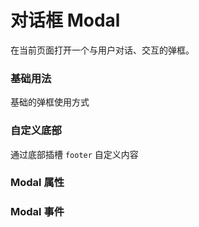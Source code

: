 <script setup lang="ts">
  import props from "../example/modal/props.ts";
  import events from "../example/modal/events.ts";
</script>

# 对话框 Modal
在当前页面打开一个与用户对话、交互的弹框。

### 基础用法
基础的弹框使用方式
<demo-block src="example/modal/basic" stack-blitz-name="modal-basic"></demo-block>

### 自定义底部
通过底部插槽 `footer` 自定义内容
<demo-block src="example/modal/footer" stack-blitz-name="modal-footer"></demo-block>

### Modal 属性

<table-block type="props" :data="props"></table-block>

### Modal 事件

<table-block type="events" :data="events"></table-block>
